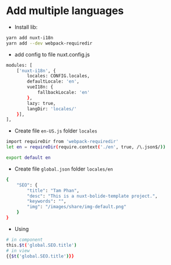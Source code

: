 # Add multiple languages

- Install lib:

```bash
yarn add nuxt-i18n
yarn add --dev webpack-requiredir
```

- add config to file nuxt.config.js

```bash
modules: [
    ['nuxt-i18n', {
        locales: CONFIG.locales,
        defaultLocale: 'en',
        vueI18n: {
            fallbackLocale: 'en'
        },
        lazy: true,
        langDir: 'locales/'
    }],
],
```

- Create file `en-US.js` folder `locales`

```bash
import requireDir from 'webpack-requiredir'
let en = requireDir(require.context('./en', true, /\.json$/))

export default en
```

- Create file `global.json` folder `locales/en`

```bash
{
    "SEO": {
        "title": "Tam Phan",
        "desc": "This is a nuxt-bolide-template project.",
        "keywords": "",
        "img": "/images/share/img-default.png"
    }
}
```

- Using

```bash
# in component
this.$t('global.SEO.title')
# in view
{{$t('global.SEO.title')}}
```